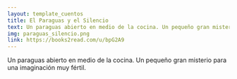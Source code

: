 ```yaml
---
layout: template_cuentos
title: El Paraguas y el Silencio
text: Un paraguas abierto en medio de la cocina. Un pequeño gran misterio para una imaginación muy fértil.
img: paraguas_silencio.png
link: https://books2read.com/u/bpG2A9
---
```

Un paraguas abierto en medio de la cocina. Un pequeño gran misterio para una imaginación muy fértil.